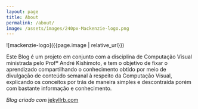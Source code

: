 ```yaml
---
layout: page
title: About
permalink: /about/
image: /assets/images/240px-Mackenzie-logo.png
---
```


![mackenzie-logo]({{page.image | relative_url}})

Este Blog é um projeto em conjunto com a disciplina de Computação Visual ministrada pelo Profº André Kishimoto, e tem o objetivo de fixar o aprendizado compartilhando o conhecimento obtido por meio de divulgação de conteúdo semanal à respeito da Computação Visual, explicando os conceitos por trás de maneira simples e descontraída porém com bastante informação e conhecimento.


*Blog criado com* [jekyllrb.com](https://jekyllrb.com/)


